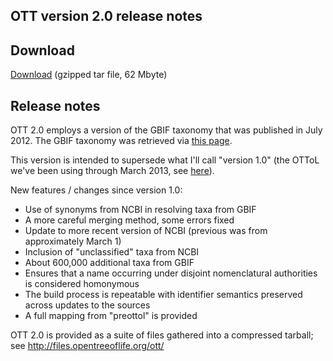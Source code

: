 ## OTT version 2.0 release notes

## Download

[Download](https://files.opentreeoflife.org/ott/ott2.0/ott2.0.tgz) (gzipped tar file, 62 Mbyte) 

## Release notes

OTT 2.0 employs a version of the GBIF taxonomy that was published in July 2012.
The GBIF taxonomy was retrieved via [this page](http://ecat-dev.gbif.org/about/nub/).

This version is intended to supersede what I'll call "version 1.0" (the OTToL we've been using through March 2013, see [here](https://github.com/OpenTreeOfLife/taxomachine/wiki/Loading-the-OTToL-working-taxonomy)).

New features / changes since version 1.0:

* Use of synonyms from NCBI in resolving taxa from GBIF
* A more careful merging method, some errors fixed
* Update to more recent version of NCBI (previous was from approximately March 1)
* Inclusion of "unclassified" taxa from NCBI
* About 600,000 additional taxa from GBIF
* Ensures that a name occurring under disjoint nomenclatural authorities is considered homonymous
* The build process is repeatable with identifier semantics preserved across updates to the sources
* A full mapping from "preottol" is provided

OTT 2.0 is provided as a suite of files gathered into a compressed 
tarball; see <http://files.opentreeoflife.org/ott/>
